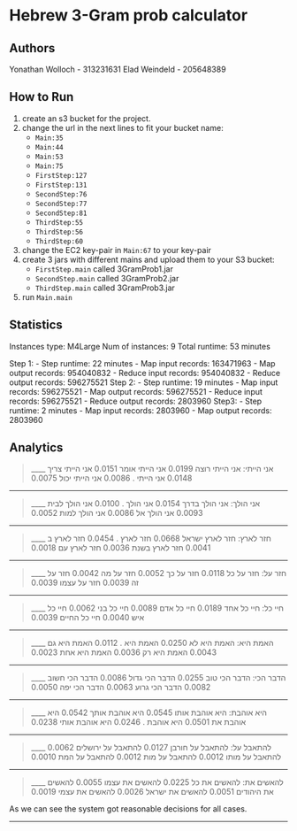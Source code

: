 Hebrew 3-Gram prob calculator
===
## Authors
Yonathan Wolloch - 313231631
Elad Weindeld - 205648389

## How to Run 

1. create an s3 bucket for the project.
2. change the url in the next lines to fit your bucket name:
    - `Main:35`
    - `Main:44`
    - `Main:53`
    - `Main:75`
    - `FirstStep:127`
    - `FirstStep:131`
    - `SecondStep:76`
    - `SecondStep:77`
    - `SecondStep:81`
    - `ThirdStep:55`
    - `ThirdStep:56`
    - `ThirdStep:60` 
3. change the EC2 key-pair in `Main:67` to your key-pair
4. create 3 jars with different mains and upload them to your S3 bucket:
    - `FirstStep.main` called 3GramProb1.jar
    - `SecondStep.main` called 3GramProb2.jar
    - `ThirdStep.main` called 3GramProb3.jar
5. run `Main.main`

Statistics
---

Instances type: M4Large
Num of instances: 9
Total runtime: 53 minutes

Step 1: 
    - Step runtime: 22 minutes
    - Map input records: 163471963
    - Map output records: 954040832
    - Reduce input records: 954040832
    - Reduce output records: 596275521
Step 2: 
    - Step runtime: 19 minutes
    - Map input records: 596275521
    - Map output records: 596275521
    - Reduce input records: 596275521
    - Reduce output records: 2803960
 Step3:
    - Step runtime: 2 minutes
    - Map input records: 2803960
    - Map output records: 2803960

Analytics
---
> ____ אני הייתי:
> אני הייתי רוצה 0.0199
> אני הייתי אומר 0.0151
> אני הייתי צריך 0.0148
> אני הייתי . 0.0086
> אני הייתי יכול 0.0075

----
> ____ אני הולך:
> אני הולך בדרך 0.0154
> אני הולך . 0.0100
> אני הולך לבית 0.0093
> אני הולך אל 0.0086
> אני הולך למות 0.0052

----
> ____ חזר לארץ:
> חזר לארץ ישראל 0.0668
> חזר לארץ . 0.0454
> חזר לארץ ב 0.0041
> חזר לארץ בשנת 0.0036
> חזר לארץ עם 0.0018

----
> ____ חזר על:
> חזר על כל 0.0118
> חזר על כך 0.0052
> חזר על מה 0.0042
> חזר על זה 0.0039
> חזר על עצמו 0.0039

----
> ____ חיי כל:
> חיי כל אחד 0.0189
> חיי כל אדם 0.0089
> חיי כל בני 0.0062
> חיי כל איש 0.0040
> חיי כל החיים 0.0039

----
> ____ האמת היא:
> האמת היא לא 0.0250
> האמת היא . 0.0112
> האמת היא גם 0.0043
> האמת היא רק 0.0036
> האמת היא אחת 0.0023

----
> ____ הדבר הכי:
> הדבר הכי טוב 0.0255
> הדבר הכי גדול 0.0086
> הדבר הכי חשוב 0.0082
> הדבר הכי גרוע 0.0063
> הדבר הכי יפה 0.0050

----
> ____ היא אוהבת:
> היא אוהבת אותו 0.0545
> היא אוהבת אותך 0.0542
> היא אוהבת את 0.0501
> היא אוהבת . 0.0246
> היא אוהבת אותי 0.0238

----
> ____ להתאבל על:
> להתאבל על חורבן 0.0127
> להתאבל על ירושלים 0.0062
> להתאבל על מותו 0.0012
> להתאבל על מות 0.0012
> להתאבל על המת 0.0010

----
> ____ להאשים את:
> להאשים את כל 0.0225
> להאשים את עצמו 0.0055
> להאשים את היהודים 0.0051
> להאשים את ישראל 0.0026
> להאשים את עצמי 0.0019

As we can see the system got reasonable decisions for all cases.

---



